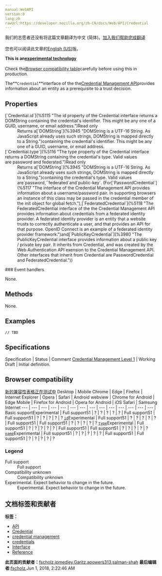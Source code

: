 ```yaml
---
manual:WebAPI
version:0
lang:zh
rawUrl:https://developer.mozilla.org/zh-CN/docs/Web/API/Credential
---
```




<bdi>我们的志愿者还没有将这篇文章翻译为<bdi>中文 (简体)</bdi>。[加入我们帮助完成翻译](%5111 "")<br></br>您也可以阅读此文章的[English (US)](%5112 "")版。</bdi>






**This is an[experimental technology](%3404 "")**<br></br>Check the[Browser compatibility table](%5113 "")carefully before using this in production.




The**`Credential`**interface of the the[Credential Management API](%5114 "")provides information about an entity as a prerequisite to a trust decision.


## Properties<a name="Properties"></a>
<dl><dt>[`Credential.id`](%5115 "The id property of the Credential interface returns a DOMString containing the credential's identifier. This might be any one of a GUID, username, or email address.")Read only</dt><dd>Returns a[`DOMString`](%3945 "DOMString is a UTF-16 String. As JavaScript already uses such strings, DOMString is mapped directly to a String.")containing the credential&#39;s identifier. This might be any one of a GUID, username, or email address.</dd><dt>[`Credential.type`](%5116 "The type property of the Credential interface returns a DOMString containing the credential's type. Valid values are password and federated.")Read only</dt><dd>Returns a[`DOMString`](%3945 "DOMString is a UTF-16 String. As JavaScript already uses such strings, DOMString is mapped directly to a String.")containing the credential&#39;s type. Valid values are`password,``federated`and`public-key`. (For[`PasswordCredential`](%5117 "The interface of the Credential Management API provides information about a username/password pair. In supporting browsers an instance of this class may be passed in the credential member of the init object for global fetch."),[`FederatedCredential`](%5118 "The FederatedCredential interface of the the Credential Management API provides information about credentials from a federated identity provider. A federated identity provider is an entity that a website trusts to correctly authenticate a user, and that provides an API for that purpose. OpenID Connect is an example of a federated identity provider framework.")and[`PublicKeyCredential`](%3980 "The PublicKeyCredential interface provides information about a public key / private key pair. It inherits from Credential, and was created by the Web Authentication API exension to the Credential Management API. Other interfaces that inherit from Credential are PasswordCredential and FederatedCredential."))</dd></dl>
### Event handlers<a name="Event_handlers"></a>


None.


## Methods<a name="Methods"></a>


None.


## Examples<a name="Examples"></a>

```
// TBD
```

## Specifications<a name="Specifications"></a>
Specification | Status | Comment 
[Credential Management Level 1](%5119 "The 'Credential Management Level 1' specification") | Working Draft | Initial definition. 


## Browser compatibility<a name="Browser_compatibility"></a>
[新的兼容性表格正在测试中<i></i>](%3360 "")
<abbr>Desktop<i></i></abbr> | <abbr>Mobile<i></i></abbr> 
<abbr>Chrome<i></i></abbr> | <abbr>Edge<i></i></abbr> | <abbr>Firefox<i></i></abbr> | <abbr>Internet Explorer<i></i></abbr> | <abbr>Opera<i></i></abbr> | <abbr>Safari<i></i></abbr> | <abbr>Android webview<i></i></abbr> | <abbr>Chrome for Android<i></i></abbr> | <abbr>Edge Mobile<i></i></abbr> | <abbr>Firefox for Android<i></i></abbr> | <abbr>Opera for Android<i></i></abbr> | <abbr>iOS Safari<i></i></abbr> | <abbr>Samsung Internet<i></i></abbr> 
 ---  |  ---  |  ---  |  ---  |  ---  |  ---  |  ---  |  ---  |  ---  |  ---  |  ---  |  ---  |  ---  |  ---  | 
Basic support<abbr>Experimental<i></i></abbr> | <abbr>Full support</abbr>51 | <abbr>?</abbr> | <abbr>?</abbr> | <abbr>?</abbr> | <abbr>?</abbr> | <abbr>?</abbr> | <abbr>Full support</abbr>51 | <abbr>Full support</abbr>51 | <abbr>?</abbr> | <abbr>?</abbr> | <abbr>?</abbr> | <abbr>?</abbr> | <abbr>?</abbr> 
[`id`](%5120 "")<abbr>Experimental<i></i></abbr> | <abbr>Full support</abbr>51 | <abbr>?</abbr> | <abbr>?</abbr> | <abbr>?</abbr> | <abbr>?</abbr> | <abbr>?</abbr> | <abbr>Full support</abbr>51 | <abbr>Full support</abbr>51 | <abbr>?</abbr> | <abbr>?</abbr> | <abbr>?</abbr> | <abbr>?</abbr> | <abbr>?</abbr> 
[`type`](%5121 "")<abbr>Experimental<i></i></abbr> | <abbr>Full support</abbr>51 | <abbr>?</abbr> | <abbr>?</abbr> | <abbr>?</abbr> | <abbr>?</abbr> | <abbr>?</abbr> | <abbr>Full support</abbr>51 | <abbr>Full support</abbr>51 | <abbr>?</abbr> | <abbr>?</abbr> | <abbr>?</abbr> | <abbr>?</abbr> | <abbr>?</abbr> 
[`name`](%5122 "")<abbr>Experimental<i></i></abbr> | <abbr>Full support</abbr>51 | <abbr>?</abbr> | <abbr>?</abbr> | <abbr>?</abbr> | <abbr>?</abbr> | <abbr>?</abbr> | <abbr>Full support</abbr>51 | <abbr>Full support</abbr>51 | <abbr>?</abbr> | <abbr>?</abbr> | <abbr>?</abbr> | <abbr>?</abbr> | <abbr>?</abbr> 


### Legend<a name="Legend"></a>
<dl><dt><abbr>Full support</abbr></dt><dd>Full support</dd><dt><abbr>Compatibility unknown</abbr></dt><dd>Compatibility unknown</dd><dt><abbr>Experimental. Expect behavior to change in the future.<i></i></abbr></dt><dd>Experimental. Expect behavior to change in the future.</dd></dl>





## 文档标签和贡献者
**标签：**
* [API](%50 "")
* [Credential](%5123 "")
* [credential management](%5124 "")
* [credentials](%5125 "")
* [Interface](%3380 "")
* [Reference](%3381 "")

**此页面的贡献者：**[fscholz](%60 ""),[jpmedley](%3413 ""),[Garitz](%5126 ""),[apowers313](%3991 ""),[salman-shah](%5127 "")
**最后编辑者:**[fscholz](%60 ""),<time>Jun 1, 2018, 2:22:46 AM</time>


